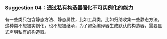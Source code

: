 ### Suggestion 04：通过私有构造器强化不可实例化的能力

有一些类只包含静态方法、静态属性，比如工具类，比如归纳收集一些静态方法。这种类不想被实例化，也不想被继承，为了避免编译器生成默认的构造器，需要显式声明私有的构造器。

